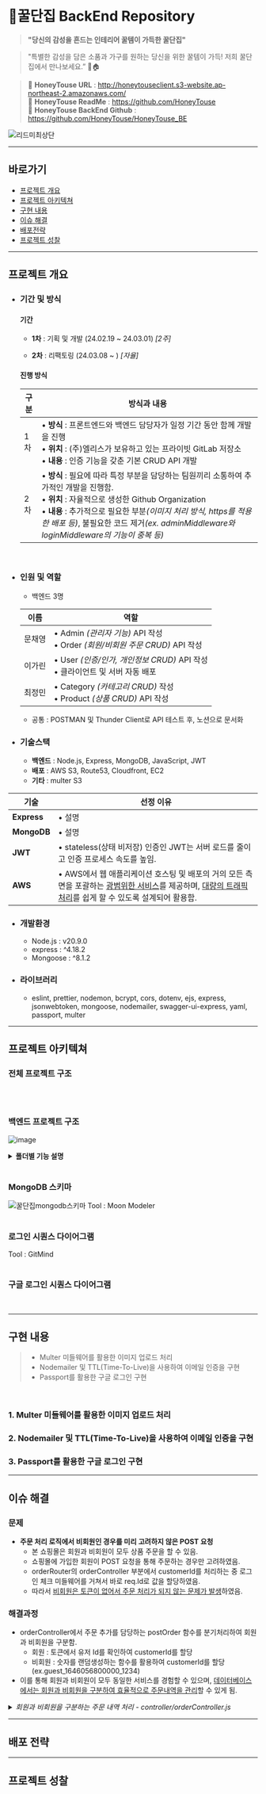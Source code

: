 # 🐝꿀단집 BackEnd Repository

> <b>"당신의 감성을 흔드는 인테리어 꿀템이 가득한 꿀단집"</b>

> "특별한 감성을 담은 소품과 가구를 원하는 당신을 위한 꿀템이 가득!
> 저희 꿀단집에서 만나보세요.” 🍯🏠

> 📌 <b>HoneyTouse URL</b> : http://honeytouseclient.s3-website.ap-northeast-2.amazonaws.com/<br>
> 📌 <b>HoneyTouse ReadMe</b> : https://github.com/HoneyTouse<br>
> 📌 <b>HoneyTouse BackEnd Github</b> : https://github.com/HoneyTouse/HoneyTouse_BE

![리드미최상단](https://github.com/HoneyTouse/HoneyTouse_BE/assets/127278410/6374c883-fad2-40ad-bec2-01fcf71cac01)

---

## 바로가기

- [프로젝트 개요](#프로젝트-개요)<br>
- [프로젝트 아키텍쳐](#프로젝트-아키텍쳐)<br>
- [구현 내용](#구현-내용)<br>
- [이슈 해결](#이슈-해결)<br>
- [배포전략](#배포전략)<br>
- [프로젝트 성찰](#프로젝트-성찰)<br>

---

## 프로젝트 개요

- ### 기간 및 방식 <br>

  #### <b>기간</b>

  - <b>1차</b> : 기획 및 개발 (24.02.19 ~ 24.03.01) <i>[2주]</i><br>

  - <b>2차</b> : 리팩토링 (24.03.08 ~ ) <i>[자율]</i><br>

  #### <b>진행 방식</b>

  | 구분 | 방식과 내용                                                                                                                                                                                                |
  | ---- | ---------------------------------------------------------------------------------------------------------------------------------------------------------------------------------------------------------- |
  | 1차  | • <b>방식</b> : 프론트엔드와 백엔드 담당자가 일정 기간 동안 함께 개발을 진행<br> • <b>위치</b> : (주)엘리스가 보유하고 있는 프라이빗 GitLab 저장소<br> • <b>내용</b> : 인증 기능을 갖춘 기본 CRUD API 개발 |
  | 2차  | • <b>방식</b> : 필요에 따라 특정 부분을 담당하는 팀원끼리 소통하여 추가적인 개발을 진행함.<br> • <b>위치</b> : 자율적으로 생성한 Github Organization<br> • <b>내용</b> : 추가적으로 필요한 부분<i>(이미지 처리 방식, https를 적용한 배포 등)</i>, 불필요한 코드 제거<i>(ex. adminMiddleware와 loginMiddleware의 기능이 중복 등)</i>                     |

  <br>

- ### 인원 및 역할 <br>

  - 백엔드 3명<br>

  | 이름   | 역할                                                                                                                                                                                         |
  | ------ | --------------------------------------------------------------------------------------------------------------------------------------------------------------------------------------------------------- |
  | 문채영 | • Admin <i>(관리자 기능)</i> API 작성<br>• Order <i>(회원/비회원 주문 CRUD)</i> API 작성                                                                  |
  | 이가린 | • User <i>(인증/인가, 개인정보 CRUD)</i> API 작성<br> • 클라이언트 및 서버 자동 배포<br> |
  | 최정민 | • Category <i>(카테고리 CRUD)</i> 작성<br>• Product <i>(상품 CRUD)</i> API 작성<br>                                                                   |
  - 공통 : POSTMAN 및 Thunder Client로 API 테스트 후, 노션으로 문서화
    <br>

- ### 기술스택 <br>

  - <b>백엔드</b> : Node.js, Express, MongoDB, JavaScript, JWT
  - <b>배포</b> : AWS S3, Route53, Cloudfront, EC2
  - <b>기타</b> : multer S3

| 기술           | 선정 이유                                                                                                                                                                                                                                                                                                                                                                                           |
| -------------- | --------------------------------------------------------------------------------------------------------------------------------------------------------------------------------------------------------------------------------------------------------------------------------------------------------------------------------------------------------------------------------------------------- |
| <b>Express</b>  | • 설명                                                                                                                                                   |
| <b>MongoDB</b> | • 설명 |
| <b>JWT</b>     | • stateless(상태 비저장) 인증인 JWT는 서버 로드를 줄이고 인증 프로세스 속도를 높임.                                                                                                                                                                                                                                                                                                                 |
| <b>AWS</b>     | • AWS에서 웹 애플리케이션 호스팅 및 배포의 거의 모든 측면을 포괄하는 <u>광범위한 서비스</u>를 제공하며, <u>대량의 트래픽 처리</u>를 쉽게 할 수 있도록 설계되어 활용함.                                                                                                                                                                                                                              |


- ### 개발환경 <br>

  - Node.js : v20.9.0<br>
  - express : ^4.18.2<br>
  - Mongoose : ^8.1.2<br>

- ### 라이브러리 <br>

  - eslint, prettier, nodemon, bcrypt, cors, dotenv, ejs, express, jsonwebtoken, mongoose, nodemailer, swagger-ui-express, yaml, passport, multer

---

## 프로젝트 아키텍쳐

### 전체 프로젝트 구조

<br>
<br>

### 백엔드 프로젝트 구조
![image](https://github.com/TripTeller-repository/TripTeller_BE/assets/127278410/76bde51d-591d-426d-863b-4beb404c3330)

<details>
<summary><b>폴더별 기능 설명</b></summary>
<div markdown="1">

![image](https://github.com/TripTeller-repository/TripTeller_BE/assets/127278410/dc2ba495-d43a-49ad-8cc2-d5d45f809e78)

![image](https://github.com/TripTeller-repository/TripTeller_BE/assets/127278410/6bf39f42-f1de-4f17-a31c-ca270526db76)

![image](https://github.com/TripTeller-repository/TripTeller_BE/assets/127278410/5fe848b4-977b-4868-86ed-8077704cadd6)

</div>
</details>
<br>

### MongoDB 스키마

![꿀단집mongodb스키마](https://github.com/TripTeller-repository/TripTeller_BE/assets/127278410/9c1f5ece-9a82-4b77-ae8b-37d6661df0ab)
Tool : Moon Modeler
<br>
<br>

### 로그인 시퀀스 다이어그램

Tool : GitMind
<br>
<br>

### 구글 로그인 시퀀스 다이어그램

<br>

---

## 구현 내용

> - Multer 미들웨어를 활용한 이미지 업로드 처리
> - Nodemailer 및 TTL(Time-To-Live)을 사용하여 이메일 인증을 구현
> - Passport를 활용한 구글 로그인 구현
<br>

### 1. Multer 미들웨어를 활용한 이미지 업로드 처리

### 2. Nodemailer 및 TTL(Time-To-Live)을 사용하여 이메일 인증을 구현

### 3. Passport를 활용한 구글 로그인 구현

---

## 이슈 해결

### 문제

- **주문 처리 로직에서 비회원인 경우를 미리 고려하지 않은 POST 요청**
  - 본 쇼핑몰은 회원과 비회원이 모두 상품 주문을 할 수 있음.
  - 쇼핑몰에 가입한 회원이 POST 요청을 통해 주문하는 경우만 고려하였음.
  - orderRouter의 orderController 부분에서 customerId를 처리하는 중 로그인 체크 미들웨어를 거쳐서 바로 req.Id로 값을 할당하였음.
  - 따라서 <u>비회원은 토큰이 없어서 주문 처리가 되지 않는 문제가 발생</u>하였음.

### 해결과정

- orderController에서 주문 추가를 담당하는 postOrder 함수를 분기처리하여 회원과 비회원을 구분함.
  - 회원 : 토큰에서 유저 Id를 확인하여 customerId를 할당
  - 비회원 : 숫자를 랜덤생성하는 함수를 활용하여 customerId를 할당 (ex.guest_1646056800000_1234)
- 이를 통해 회원과 비회원이 모두 동일한 서비스를 경험할 수 있으며, <u>데이터베이스에서는 회원과 비회원을 구분하여 효율적으로 주문내역을 관리</u>할 수 있게 됨.

<details>
<summary><i>회원과 비회원을 구분하는 주문 내역 처리 - controller/orderController.js</i></summary>
<div markdown="1">

![이슈해결코드](https://github.com/TripTeller-repository/TripTeller_BE/assets/127278410/89c38b39-4a54-42e8-8718-065591196814)

</div>
</details>

---

## 배포 전략

---

## 프로젝트 성찰

